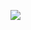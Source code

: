 <a href="https://wakatime.com"><img src="https://wakatime.com/share/@b64f37e5-c596-4278-bf05-2865d885d1ab/0bc674e5-1d0e-4604-8974-056f618bfc88.png" /></a>
